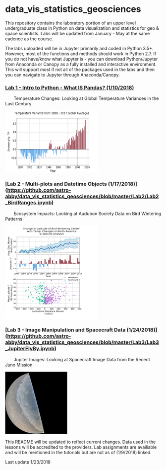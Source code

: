 # data_vis_statistics_geosciences
This repository contains the laboratory portion of an upper level undergraduate class in Python on data visualization and 
statistics for geo &amp; space scientists. Labs will be updated from January - May at the same cadence as the course.

The labs uploaded will be in Jupyter primarily and coded in Python 3.5+. However, most of the functions and methods should work in Python 2.7. If you do not have/know what Jupyter is - you can download Python/Jupyter from Anaconda or Canopy as a fully installed and interactive environment. This will support most if not all of the packages used in the labs and then you can navigate to Jupyter through Anaconda/Canopy.

### [Lab 1 - Intro to Python - What IS Pandas? (1/10/2018)](https://github.com/astro-abby/data_vis_statistics_geosciences/blob/master/Lab1/Lab1_ClimaticAverages_GlobalTemperatures.ipynb)
&nbsp;&nbsp;&nbsp;&nbsp;&nbsp;&nbsp; Temperature Changes: Looking at Global Temperature Variances in the Last Century

<p align="left">
  <img src="./Lab1/Figures/Example_TempVariants_GlobalYearlyAverages.png" alt="Drawing" width="300px" height="200px"/>
</p>

### [Lab 2 - Multi-plots and Datetime Objects (1/17/2018)] (https://github.com/astro-abby/data_vis_statistics_geosciences/blob/master/Lab2/Lab2_BirdRanges.ipynb)
&nbsp;&nbsp;&nbsp;&nbsp;&nbsp;&nbsp; Ecosystem Impacts: Looking at Audubon Society Data on Bird Wintering Patterns  

<p align="left">
  <img src="./Lab2/Figures/LatitudeBirds_NorthAmerica_TempAnomalies.png" alt="Drawing" width="300px" height="300px"/>
</p>

### [Lab 3 - Image Manipulation and Spacecraft Data (1/24/2018)] (https://github.com/astro-abby/data_vis_statistics_geosciences/blob/master/Lab3/Lab3_JupiterFlyBy.ipynb)  
&nbsp;&nbsp;&nbsp;&nbsp;&nbsp;&nbsp; Jupiter Images: Looking at Spacecraft Image Data from the Recent Juno Mission  

<p align="left">
  <img src="./Lab3/FinalPNGs/augmentedProject.png" alt="Drawing" width="200px" height="200px"/>
</p>


This README will be updated to reflect current changes. Data used in the lessons will be accredited to the providers. Lab assignments are availiable and will be mentioned in the tutorials but are not as of (1/9/2018) linked. 

Last update 1/23/2018
